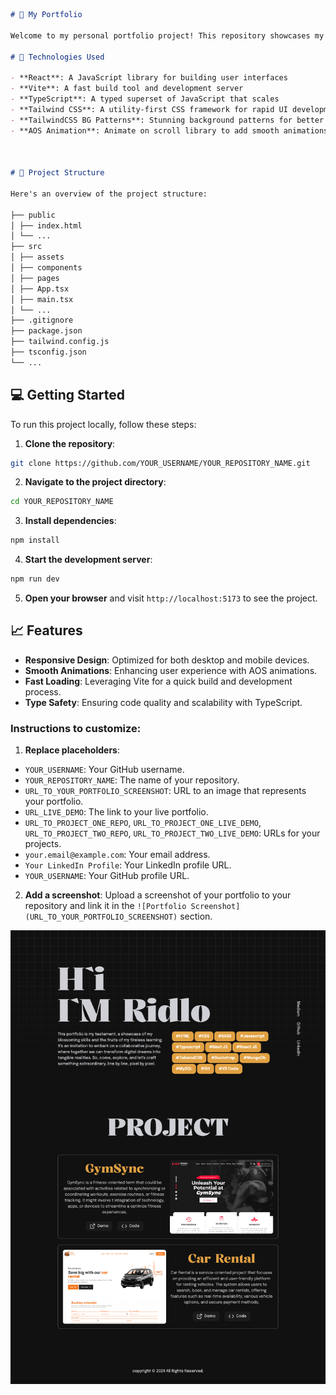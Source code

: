 ```markdown
# 🌟 My Portfolio

Welcome to my personal portfolio project! This repository showcases my projects, skills, and experiences. Built using modern technologies like React, Vite, Tailwind CSS, TypeScript, and AOS Animation, this portfolio is designed to be fast, responsive, and visually appealing.

# 🚀 Technologies Used

- **React**: A JavaScript library for building user interfaces
- **Vite**: A fast build tool and development server
- **TypeScript**: A typed superset of JavaScript that scales
- **Tailwind CSS**: A utility-first CSS framework for rapid UI development
- **TailwindCSS BG Patterns**: Stunning background patterns for better design
- **AOS Animation**: Animate on scroll library to add smooth animations



# 📂 Project Structure

Here's an overview of the project structure:

├── public
│ ├── index.html
│ └── ...
├── src
│ ├── assets
│ ├── components
│ ├── pages
│ ├── App.tsx
│ ├── main.tsx
│ └── ...
├── .gitignore
├── package.json
├── tailwind.config.js
├── tsconfig.json
└── ...
```

## 💻 Getting Started

To run this project locally, follow these steps:

1. **Clone the repository**:

```sh
git clone https://github.com/YOUR_USERNAME/YOUR_REPOSITORY_NAME.git
```

2. **Navigate to the project directory**:

```sh
cd YOUR_REPOSITORY_NAME
```

3. **Install dependencies**:

```sh
npm install
```

4. **Start the development server**:

```sh
npm run dev
```

5. **Open your browser** and visit `http://localhost:5173` to see the project.

## 📈 Features

- **Responsive Design**: Optimized for both desktop and mobile devices.
- **Smooth Animations**: Enhancing user experience with AOS animations.
- **Fast Loading**: Leveraging Vite for a quick build and development process.
- **Type Safety**: Ensuring code quality and scalability with TypeScript.



### Instructions to customize:

1. **Replace placeholders**:

- `YOUR_USERNAME`: Your GitHub username.
- `YOUR_REPOSITORY_NAME`: The name of your repository.
- `URL_TO_YOUR_PORTFOLIO_SCREENSHOT`: URL to an image that represents your portfolio.
- `URL_LIVE_DEMO`: The link to your live portfolio.
- `URL_TO_PROJECT_ONE_REPO`, `URL_TO_PROJECT_ONE_LIVE_DEMO`, `URL_TO_PROJECT_TWO_REPO`, `URL_TO_PROJECT_TWO_LIVE_DEMO`: URLs for your projects.
- `your.email@example.com`: Your email address.
- `Your LinkedIn Profile`: Your LinkedIn profile URL.
- `YOUR_USERNAME`: Your GitHub profile URL.

2. **Add a screenshot**: Upload a screenshot of your portfolio to your repository and link it in the `![Portfolio Screenshot](URL_TO_YOUR_PORTFOLIO_SCREENSHOT)` section.

<div align="center">
   <img src="/public/project-preview.png" alt="Project-Preview"/>
</div>
